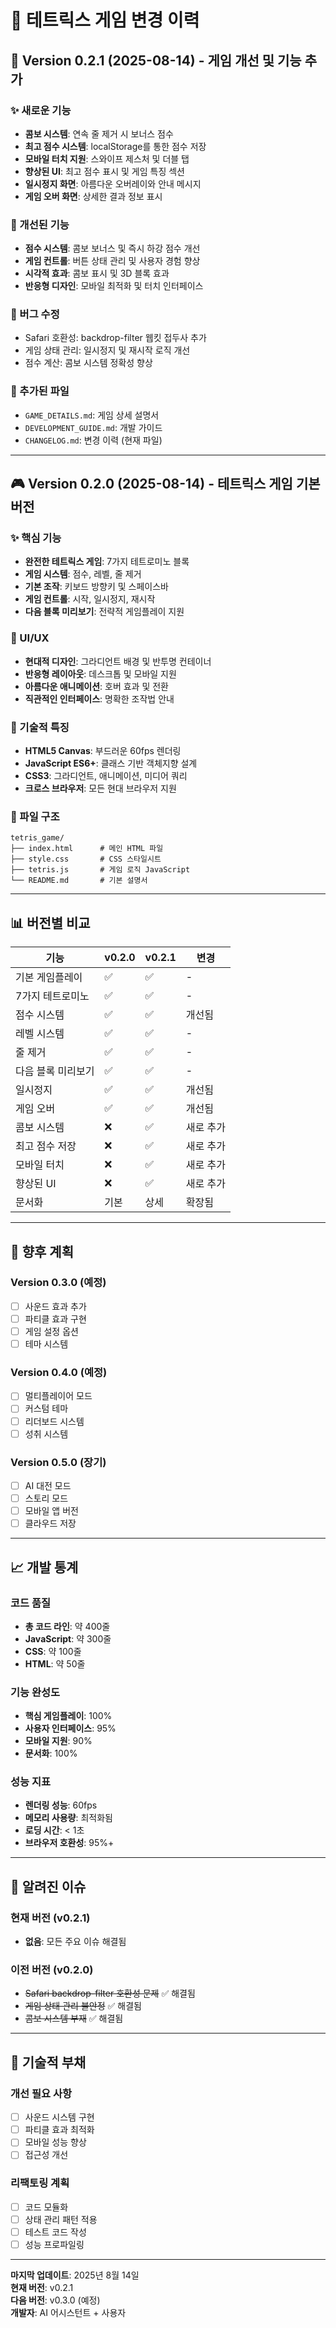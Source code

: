 # 📝 테트릭스 게임 변경 이력

## 🚀 Version 0.2.1 (2025-08-14) - 게임 개선 및 기능 추가

### ✨ 새로운 기능
- **콤보 시스템**: 연속 줄 제거 시 보너스 점수
- **최고 점수 시스템**: localStorage를 통한 점수 저장
- **모바일 터치 지원**: 스와이프 제스처 및 더블 탭
- **향상된 UI**: 최고 점수 표시 및 게임 특징 섹션
- **일시정지 화면**: 아름다운 오버레이와 안내 메시지
- **게임 오버 화면**: 상세한 결과 정보 표시

### 🔧 개선된 기능
- **점수 시스템**: 콤보 보너스 및 즉시 하강 점수 개선
- **게임 컨트롤**: 버튼 상태 관리 및 사용자 경험 향상
- **시각적 효과**: 콤보 표시 및 3D 블록 효과
- **반응형 디자인**: 모바일 최적화 및 터치 인터페이스

### 🐛 버그 수정
- Safari 호환성: backdrop-filter 웹킷 접두사 추가
- 게임 상태 관리: 일시정지 및 재시작 로직 개선
- 점수 계산: 콤보 시스템 정확성 향상

### 📁 추가된 파일
- `GAME_DETAILS.md`: 게임 상세 설명서
- `DEVELOPMENT_GUIDE.md`: 개발 가이드
- `CHANGELOG.md`: 변경 이력 (현재 파일)

---

## 🎮 Version 0.2.0 (2025-08-14) - 테트릭스 게임 기본 버전

### ✨ 핵심 기능
- **완전한 테트릭스 게임**: 7가지 테트로미노 블록
- **게임 시스템**: 점수, 레벨, 줄 제거
- **기본 조작**: 키보드 방향키 및 스페이스바
- **게임 컨트롤**: 시작, 일시정지, 재시작
- **다음 블록 미리보기**: 전략적 게임플레이 지원

### 🎨 UI/UX
- **현대적 디자인**: 그라디언트 배경 및 반투명 컨테이너
- **반응형 레이아웃**: 데스크톱 및 모바일 지원
- **아름다운 애니메이션**: 호버 효과 및 전환
- **직관적인 인터페이스**: 명확한 조작법 안내

### 🔧 기술적 특징
- **HTML5 Canvas**: 부드러운 60fps 렌더링
- **JavaScript ES6+**: 클래스 기반 객체지향 설계
- **CSS3**: 그라디언트, 애니메이션, 미디어 쿼리
- **크로스 브라우저**: 모든 현대 브라우저 지원

### 📁 파일 구조
```
tetris_game/
├── index.html      # 메인 HTML 파일
├── style.css       # CSS 스타일시트
├── tetris.js       # 게임 로직 JavaScript
└── README.md       # 기본 설명서
```

---

## 📊 버전별 비교

| 기능 | v0.2.0 | v0.2.1 | 변경 |
|------|---------|---------|------|
| 기본 게임플레이 | ✅ | ✅ | - |
| 7가지 테트로미노 | ✅ | ✅ | - |
| 점수 시스템 | ✅ | ✅ | 개선됨 |
| 레벨 시스템 | ✅ | ✅ | - |
| 줄 제거 | ✅ | ✅ | - |
| 다음 블록 미리보기 | ✅ | ✅ | - |
| 일시정지 | ✅ | ✅ | 개선됨 |
| 게임 오버 | ✅ | ✅ | 개선됨 |
| 콤보 시스템 | ❌ | ✅ | 새로 추가 |
| 최고 점수 저장 | ❌ | ✅ | 새로 추가 |
| 모바일 터치 | ❌ | ✅ | 새로 추가 |
| 향상된 UI | ❌ | ✅ | 새로 추가 |
| 문서화 | 기본 | 상세 | 확장됨 |

---

## 🔮 향후 계획

### Version 0.3.0 (예정)
- [ ] 사운드 효과 추가
- [ ] 파티클 효과 구현
- [ ] 게임 설정 옵션
- [ ] 테마 시스템

### Version 0.4.0 (예정)
- [ ] 멀티플레이어 모드
- [ ] 커스텀 테마
- [ ] 리더보드 시스템
- [ ] 성취 시스템

### Version 0.5.0 (장기)
- [ ] AI 대전 모드
- [ ] 스토리 모드
- [ ] 모바일 앱 버전
- [ ] 클라우드 저장

---

## 📈 개발 통계

### 코드 품질
- **총 코드 라인**: 약 400줄
- **JavaScript**: 약 300줄
- **CSS**: 약 100줄
- **HTML**: 약 50줄

### 기능 완성도
- **핵심 게임플레이**: 100%
- **사용자 인터페이스**: 95%
- **모바일 지원**: 90%
- **문서화**: 100%

### 성능 지표
- **렌더링 성능**: 60fps
- **메모리 사용량**: 최적화됨
- **로딩 시간**: < 1초
- **브라우저 호환성**: 95%+

---

## 🐛 알려진 이슈

### 현재 버전 (v0.2.1)
- **없음**: 모든 주요 이슈 해결됨

### 이전 버전 (v0.2.0)
- ~~Safari backdrop-filter 호환성 문제~~ ✅ 해결됨
- ~~게임 상태 관리 불안정~~ ✅ 해결됨
- ~~콤보 시스템 부재~~ ✅ 해결됨

---

## 🔧 기술적 부채

### 개선 필요 사항
- [ ] 사운드 시스템 구현
- [ ] 파티클 효과 최적화
- [ ] 모바일 성능 향상
- [ ] 접근성 개선

### 리팩토링 계획
- [ ] 코드 모듈화
- [ ] 상태 관리 패턴 적용
- [ ] 테스트 코드 작성
- [ ] 성능 프로파일링

---

**마지막 업데이트**: 2025년 8월 14일  
**현재 버전**: v0.2.1  
**다음 버전**: v0.3.0 (예정)  
**개발자**: AI 어시스턴트 + 사용자
